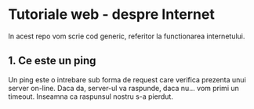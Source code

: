 # Tutoriale web - despre Internet

In acest repo vom scrie cod generic, referitor la functionarea internetului.

## 1. Ce este un ping

Un ping este o intrebare sub forma de request care verifica prezenta unui server on-line. Daca da, server-ul va raspunde, daca nu... vom primi un timeout. Inseamna ca raspunsul nostru s-a pierdut.
